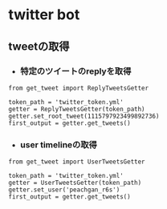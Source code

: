 # twitter bot

## tweetの取得
* ### 特定のツイートのreplyを取得

```
from get_tweet import ReplyTweetsGetter

token_path = 'twitter_token.yml'
getter = ReplyTweetsGetter(token_path)
getter.set_root_tweet(1115797923499892736)
first_output = getter.get_tweets()
```

* ### user timelineの取得

```
from get_tweet import UserTweetsGetter

token_path = 'twitter_token.yml'
getter = UserTweetsGetter(token_path)
getter.set_user('peachgan_r6s')
first_output = getter.get_tweets()
```
